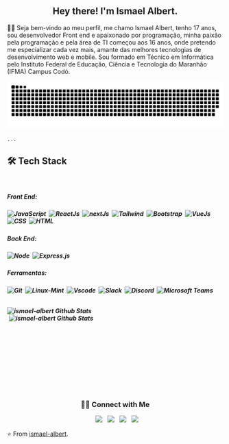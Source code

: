 <h2 align="center"> Hey  there!  I'm Ismael Albert. <width="25"></h2>

:woman_technologist: Seja bem-vindo ao meu perfil, me chamo Ismael Albert, tenho 17 anos, sou desenvolvedor Front end e apaixonado por programação, minha paixão pela programação e pela área de TI começou aos 16 anos, onde pretendo me especializar cada vez mais, amante das melhores tecnologias de desenvolvimento web e mobile.
Sou formado em Técnico em Informática pelo Instituto Federal de Educação, Ciência e Tecnologia do Maranhão (IFMA) Campus Codó. 

![github contribution grid snake animation](https://raw.githubusercontent.com/platane/platane/output/github-contribution-grid-snake.svg)

```
...
```


<h2>🛠 Tech Stack</h2> 


   &nbsp;
      <h5>Front End: <h5>
    ![JavaScript](https://img.shields.io/badge/JavaScript-F7DF1E?style=for-the-badge&logo=javascript&logoColor=black)&nbsp;
    ![ReactJs](https://img.shields.io/badge/React-20232A?style=for-the-badge&logo=react&logoColor=61DAFB)&nbsp;
    ![nextJs](https://img.shields.io/badge/next.js-000000?style=for-the-badge&logo=nextdotjs&logoColor=white)&nbsp;
    ![Tailwind](https://img.shields.io/badge/Tailwind_CSS-38B2AC?style=for-the-badge&logo=tailwind-css&logoColor=white)&nbsp;
    ![Bootstrap](https://img.shields.io/badge/Bootstrap-563D7C?style=for-the-badge&logo=bootstrap&logoColor=white)&nbsp;
    ![VueJs](https://img.shields.io/badge/Vue.js-35495E?style=for-the-badge&logo=vue-dot-js&logoColor=4FC08D)&nbsp;
    ![CSS](https://img.shields.io/badge/CSS3-1572B6?style=for-the-badge&logo=css3&logoColor=white)&nbsp;
    ![HTML](https://img.shields.io/badge/HTML5-E34F26?style=for-the-badge&logo=html5&logoColor=white)&nbsp;
     <h5>Back End: <h5>
    ![Node](https://img.shields.io/badge/Node.js-43853D?style=for-the-badge&logo=node-dot-js&logoColor=white)&nbsp;
    ![Express.js](https://img.shields.io/badge/Express.js-000000?style=for-the-badge&logo=express&logoColor=white)&nbsp;
     <h5>Ferramentas: <h5>
    ![Git](https://img.shields.io/badge/Git-F05032?style=for-the-badge&logo=git&logoColor=white)&nbsp;
    ![Linux-Mint](https://img.shields.io/badge/Linux_Mint-87CF3E?style=for-the-badge&logo=linux-mint&logoColor=white)&nbsp;
    ![Vscode](https://img.shields.io/badge/Visual_Studio_Code-0078D4?style=for-the-badge&logo=visual%20studio%20code&logoColor=white)&nbsp;
    ![Slack](https://img.shields.io/badge/Slack-4A154B?style=for-the-badge&logo=slack&logoColor=white)&nbsp;
   	![Discord](https://img.shields.io/badge/Discord-7289DA?style=for-the-badge&logo=discord&logoColor=white)&nbsp;
    ![Microsoft Teams](https://img.shields.io/badge/Microsoft_Teams-6264A7?style=for-the-badge&logo=microsoft-teams&logoColor=white)&nbsp;




<br>
<img align="letf" src="https://github-readme-stats.vercel.app/api/top-langs/?username=ismael-albert&theme=radical&title_color=2234AE&text_color=D3D3D3&bg_color=0,000000,130F40" alt="ismael-albert Github Stats" width="300" height="200"><img align="right" src="https://github-readme-stats.vercel.app/api?username=ismael-albert&show_icons=true&count_private=true&theme=radical" alt="ismael-albert Github Stats" width="500" height="200">  



<br>


<h3 align="center"> 🤝🏻 Connect with Me</h3>
<p align="center">
&nbsp; <a href="https://twitter.com/IsmaelAlbert14" target="_blank" rel="noopener noreferrer"><img src="https://img.icons8.com/plasticine/100/000000/twitter.png" width="50" /></a>  
&nbsp; <a href="https://www.instagram.com/ismaelalbert_/" target="_blank" rel="noopener noreferrer"><img src="https://img.icons8.com/plasticine/100/000000/instagram-new.png" width="50" /></a>  
&nbsp; <a href="https://www.linkedin.com/in/ismaelalbert/" target="_blank" rel="noopener noreferrer"><img src="https://img.icons8.com/plasticine/100/000000/linkedin.png" width="50" /></a>
&nbsp; <a href="mailto:maelworkspace@gmail.com" target="_blank" rel="noopener noreferrer"><img src="https://img.icons8.com/plasticine/100/000000/gmail.png"  width="50" /> </a>
</p>

⭐️ From [ismael-albert](https://github.com/ismael-albert).
     
  
